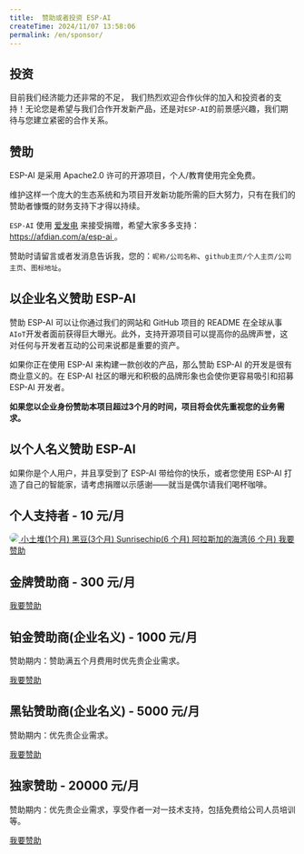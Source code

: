 ```yaml
---
title:  赞助或者投资 ESP-AI
createTime: 2024/11/07 13:58:06
permalink: /en/sponsor/
---
```


## 投资

目前我们经济能力还非常的不足，
我们热烈欢迎合作伙伴的加入和投资者的支持！无论您是希望与我们合作开发新产品，还是对`ESP-AI`的前景感兴趣，我们期待与您建立紧密的合作关系。


## 赞助

ESP-AI 是采用 Apache2.0 许可的开源项目，个人/教育使用完全免费。

维护这样一个庞大的生态系统和为项目开发新功能所需的巨大努力，只有在我们的赞助者慷慨的财务支持下才得以持续。

`ESP-AI` 使用 [爱发电](https://afdian.com/a/esp-ai) 来接受捐赠，希望大家多多支持：[https://afdian.com/a/esp-ai ](https://afdian.com/a/esp-ai )。

赞助时请留言或者发消息告诉我，您的：`昵称/公司名称`、`github主页/个人主页/公司主页`、`图标地址`。


## 以企业名义赞助 ESP-AI
赞助 ESP-AI 可以让你通过我们的网站和 GitHub 项目的 README 在全球从事`AIoT`开发者面前获得巨大曝光。此外，支持开源项目可以提高你的品牌声誉，这对任何与开发者互动的公司来说都是重要的资产。

如果你正在使用 ESP-AI 来构建一款创收的产品，那么赞助 ESP-AI 的开发是很有商业意义的。在 ESP-AI 社区的曝光和积极的品牌形象也会使你更容易吸引和招募 ESP-AI 开发者。

**如果您以企业身份赞助本项目超过3个月的时间，项目将会优先重视您的业务需求。**

## 以个人名义赞助 ESP-AI
如果你是个人用户，并且享受到了 ESP-AI 带给你的快乐，或者您使用 ESP-AI 打造了自己的智能家，请考虑捐赠以示感谢——就当是偶尔请我们喝杯咖啡。 

 

## 个人支持者 - 10 元/月
<CardGrid>
  <Card class="spomsor-card">
    <a class="spomsor-a" href="https://xiaomingio.top/me/" target="_blcok" title="小明IO">
        <img src="https://xiaomingio.top/me/head.jpg" style="border-radius: 50%;"/>
    </a>
  </Card>
  <Card class="spomsor-card">
    <a class="spomsor-a" href="https://espai.fun/" target="_blcok" title="小土堆">
     小土堆(1个月) 
    </a>
  </Card>
  <Card class="spomsor-card">
    <a class="spomsor-a" href="https://espai.fun/" target="_blcok" title="黑豆">
        黑豆(3个月) 
    </a>
  </Card>
  <Card class="spomsor-card">
    <a class="spomsor-a" href="https://blog.csdn.net/igreeniot?spm=1010.2135.3001.5421" target="_blcok" title="Sunrisechip" >
        Sunrisechip(6 个月) 
    </a>
  </Card> 
  <Card class="spomsor-card">
    <a class="spomsor-a" href="https://espai.fun/" target="_blcok" title="Sunrisechip" >
        阿拉斯加的海湾(6 个月) 
    </a>
  </Card> 
  <Card  class="spomsor-card"> 
    <a class="spomsor-a" href="https://afdian.com/a/esp-ai" target="_blcok">
        <span>我要赞助</span>
    </a>
  </Card>
</CardGrid> 


## 金牌赞助商 - 300 元/月
<CardGrid> 
  <Card  class="spomsor-card"> 
    <a class="spomsor-a" href="https://afdian.com/a/esp-ai" target="_blcok">
        <span>我要赞助</span>
    </a>
  </Card>
</CardGrid>  

## 铂金赞助商(企业名义) - 1000 元/月
赞助期内：赞助满五个月费用时优先贵企业需求。

<CardGrid> 
  <Card  class="spomsor-card"> 
    <a class="spomsor-a" href="https://afdian.com/a/esp-ai" target="_blcok">
        <span>我要赞助</span>
    </a>
  </Card>
</CardGrid>  


## 黑钻赞助商(企业名义) - 5000 元/月
赞助期内：优先贵企业需求。

<CardGrid> 
  <Card  class="spomsor-card"> 
    <a class="spomsor-a" href="https://afdian.com/a/esp-ai" target="_blcok">
        <span>我要赞助</span>
    </a>
  </Card>
</CardGrid>  


## 独家赞助 - 20000 元/月
赞助期内：优先贵企业需求，享受作者一对一技术支持，包括免费给公司人员培训等。

<CardGrid> 
  <Card  class="spomsor-card"> 
    <a class="spomsor-a" href="https://afdian.com/a/esp-ai" target="_blcok">
        <span>我要赞助</span>
    </a>
  </Card>
</CardGrid>  